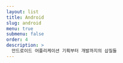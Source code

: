 ```yaml
---
layout: list
title: Android
slug: android
menu: true
submenu: false
order: 4
description: >
  안드로이드 어플리케이션 기획부터 개발까지의 삽질들
---
```

